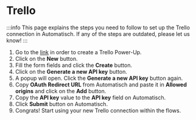 # Trello

:::info
This page explains the steps you need to follow to set up the Trello
connection in Automatisch. If any of the steps are outdated, please let us know!
:::

1. Go to the [link](https://trello.com/power-ups/admin) in order to create a Trello Power-Up.
2. Click on the **New** button.
3. Fill the form fields and click the **Create** button.
4. Click on the **Generate a new API key** button.
5. A popup will open. Click the **Generate a new API key** button again.
6. Copy **OAuth Redirect URL** from Automatisch and paste it in **Allowed origins** and click on the **Add** button.
7. Copy the **API key** value to the **API key** field on Automatisch.
8. Click **Submit** button on Automatisch.
9. Congrats! Start using your new Trello connection within the flows.
